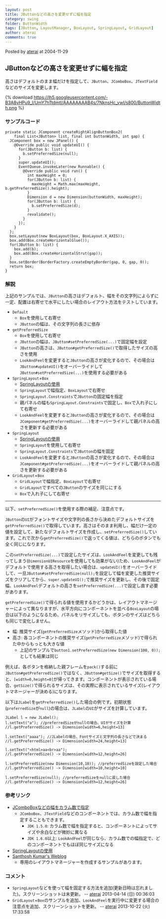 ```yaml
---
layout: post
title: JButtonなどの高さを変更せずに幅を指定
category: swing
folder: ButtonWidth
tags: [JButton, LayoutManager, BoxLayout, SpringLayout, GridLayout]
author: aterai
comments: true
---
```


Posted by [aterai](http://terai.xrea.jp/aterai.html) at 2004-11-29

## JButtonなどの高さを変更せずに幅を指定
高さはデフォルトのまま幅だけを指定して、`JButton`、`JComboBox`、`JTextField`などのサイズを変更します。

{% download https://lh5.googleusercontent.com/-B3A8vHPu9_I/UmY7hTtdmtI/AAAAAAAAB4s/7NknsHc_vwI/s800/ButtonWidth.png %}

### サンプルコード
<pre class="prettyprint"><code>private static JComponent createRightAlignButtonBox2(
    final List&lt;JButton&gt; list, final int buttonWidth, int gap) {
  JComponent box = new JPanel() {
    @Override public void updateUI() {
      for(JButton b: list) {
        b.setPreferredSize(null);
      }
      super.updateUI();
      EventQueue.invokeLater(new Runnable() {
        @Override public void run() {
          int maxHeight = 0;
          for(JButton b: list) {
            maxHeight = Math.max(maxHeight, b.getPreferredSize().height);
          }
          Dimension d = new Dimension(buttonWidth, maxHeight);
          for(JButton b: list) {
            b.setPreferredSize(d);
          }
          revalidate();
        }
      });
    }
  };
  box.setLayout(new BoxLayout(box, BoxLayout.X_AXIS));
  box.add(Box.createHorizontalGlue());
  for(JButton b: list) {
    box.add(b);
    box.add(Box.createHorizontalStrut(gap));
  }
  box.setBorder(BorderFactory.createEmptyBorder(gap, 0, gap, 0));
  return box;
}
</code></pre>

### 解説
上記のサンプルでは、`JButton`の高さはデフォルト、幅をその文字列によらずに一定、配置は右寄せで水平にしたい場合のレイアウト方法をテストしています。

- `Default`
    - `Box`を使用して右寄せ
    - `JButton`の幅は、その文字列の長さに依存
- `getPreferredSize`
    - `Box`を使用して右寄せ
    - `JButton`の幅は、`JButton#setPreferredSize(...)`で固定幅を設定
    - `JButton`の高さは、`JButton#getPreferredSize()`で取得したサイズの高さを使用
    - `LookAndFeel`を変更すると`JButton`の高さが変化するので、その場合は`JButton#updateUI()`をオーバーライドして`JButton#setPreferredSize(...)`を使用する必要がある
- `SpringLayout`+`Box`
    - [SpringLayoutの使用](http://terai.xrea.jp/Swing/SpringLayout.html)
    - `SpringLayout`で幅指定、`BoxLayout`で右寄せ
    - `SpringLayout.Constraints`で`JButton`の固定幅を指定
    - 親パネルの幅も`SpringLayout.Constraints`で固定し、`Box`で入れ子にして右寄せ
    - `LookAndFeel`を変更すると`JButton`の高さが変化するので、その場合は`JComponent#getPreferredSize(...)`をオーバーライドして親パネルの高さを更新する必要がある
- `SpringLayout`
    - [SpringLayoutの使用](http://terai.xrea.jp/Swing/SpringLayout.html)
    - `SpringLayout`を使用して右寄せ
    - `SpringLayout.Constraints`で`JButton`の幅を固定
    - `LookAndFeel`を変更すると`JButton`の高さが変化するので、その場合は`JComponent#getPreferredSize(...)`をオーバーライドして親パネルの高さを更新する必要がある
- `GridLayout`+`Box`
    - `GridLayout`で幅指定、`BoxLayout`で右寄せ
    - `GridLayout`ですべての`JButton`のサイズを同じにする
    - `Box`で入れ子にして右寄せ

<!-- dummy comment line for breaking list -->

- - - -
以下、`setPreferredSize()`を使用する際の補足、注意点です。

`JButton`の`UI`がフォントサイズや文字列の長さから決めたデフォルトサイズを`getPreferredSize()`で取得しています。高さはそのまま利用し、幅だけ一定の値を設定して、新たなデフォルトサイズを作成し、`setPreferredSize()`しています。これで次から`getPreferredSize()`で返ってくる値は、どちらのボタンでも全く同じになります。

この`setPreferredSize(...)`で設定したサイズは、`LookAndFeel`を変更しても残ってしまう(`DimensionUIResource`を使用しても効果がない)ため、`LookAndFeel`がデフォルトで使用する高さを取得したい場合は、`updateUI()`をオーバーライドして、一旦`JButton#setPreferredSize(null);`を設定して幅を変更した推奨サイズをクリアしてから、`super.updateUI();`で推奨サイズを更新し、その後で固定幅、`LookAndFeel`デフォルトの高さを`setPreferredSize(...)`で設定し直す必要があります。

`getPreferredSize()`で得られる値を使用するかどうかは、レイアウトマネージャーによって異なりますが、水平方向にコンポーネントを並べる`BoxLayout`の場合は以下のようになるため、パネルをリサイズしても、ボタンのサイズはどちらも同じで変化しません。

- 幅: 推奨サイズ(`getPreferredSize`メソッド)から取得した値
- 高さ: 各コンポーネントの推奨サイズ(`getPreferredSize`メソッド)で得られた中からもっとも大きな値
    - 上記のサンプルで`button1.setPreferredSize(new Dimension(100, 0));`としても結果は同じ

<!-- dummy comment line for breaking list -->

例えば、各ボタンを格納した親フレームを`pack()`する前に`JButton#getPreferredSize()`ではなく、`JButton#getSize()`でサイズを取得すると、`[width=0,height=0]`が帰ってきます。コンポーネントが表示されている場合、`getSize()`で得られるサイズは、その実際に表示されているサイズ(レイアウトマネージャーが決める)になります。

以下は`JLabel`を`getPreferredSize()`した場合の例です。初期状態(`preferredSize`が`null`)の場合は、`JLabel`の`UI`がサイズを計算しています。

<pre class="prettyprint"><code>JLabel l = new JLabel();
l.setText("a"); //preferredSizeがnullの場合、UIがサイズを計算
//l.getPreferredSize() -&gt; Dimension[width=6,height=13]

l.setText("aaaa"); //JLabelの場合、Fontサイズと文字列の長さなどで決まる
//l.getPreferredSize() -&gt; Dimension[width=24,height=13]

l.setText("&lt;html&gt;aa&lt;br&gt;aa");
//l.getPreferredSize() -&gt; Dimension[width=12,height=26]

l.setPreferredSize(new Dimension(10,10)); //preferredSizeを設定した場合
//l.getPreferredSize() -&gt; Dimension[width=10,height=10]

l.setPreferredSize(null); //preferredSizeをnullに戻した場合
//l.getPreferredSize() -&gt; Dimension[width=12,height=26]
</code></pre>

### 参考リンク
- [JComboBoxなどの幅をカラム数で指定](http://terai.xrea.jp/Swing/SetColumns.html)
    - `JComboBox`、`JTextField`などのコンポーネントでは、カラム数で幅を指定することもできます。
        - `JDK 1.5.0`: カラム数で幅を指定すると、コンポーネントによってサイズや余白などが微妙に異なる
        - `JDK 1.6.0`以上: `LookAndFeel`が同じなら、カラム数での幅指定で、どのコンポーネントでもほぼ同じサイズになる
- [SpringLayoutの使用](http://terai.xrea.jp/Swing/SpringLayout.html)
- [Santhosh Kumar's Weblog](http://www.jroller.com/santhosh/entry/how_do_you_layout_command)
    - 専用のレイアウトマネージャーを作成するサンプルがあります。

<!-- dummy comment line for breaking list -->

### コメント
- `SpringLayout`などを使って幅を固定する方法を追加(更新日時は忘れました)。スクリーンショットは未更新。 -- [aterai](http://terai.xrea.jp/aterai.html) 2013-04-14 (日) 00:36:03
- `GridLayout`+`Box`のサンプルを追加、`LookAndFeel`を実行中に変更する場合の注意点を追加、スクリーンショットを更新。 -- [aterai](http://terai.xrea.jp/aterai.html) 2013-10-22 (火) 17:33:58

<!-- dummy comment line for breaking list -->

